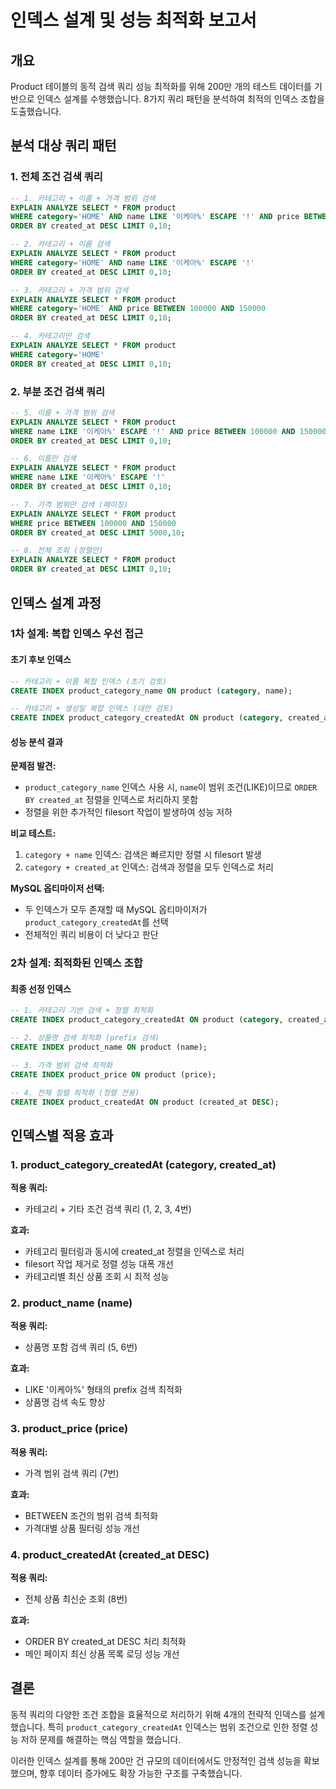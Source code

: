 # 인덱스 설계 및 성능 최적화 보고서

## 개요
Product 테이블의 동적 검색 쿼리 성능 최적화를 위해 200만 개의 테스트 데이터를 기반으로 인덱스 설계를 수행했습니다. 8가지 쿼리 패턴을 분석하여 최적의 인덱스 조합을 도출했습니다.

## 분석 대상 쿼리 패턴

### 1. 전체 조건 검색 쿼리
```sql
-- 1. 카테고리 + 이름 + 가격 범위 검색
EXPLAIN ANALYZE SELECT * FROM product 
WHERE category='HOME' AND name LIKE '이케아%' ESCAPE '!' AND price BETWEEN 100000 AND 150000 
ORDER BY created_at DESC LIMIT 0,10;

-- 2. 카테고리 + 이름 검색
EXPLAIN ANALYZE SELECT * FROM product 
WHERE category='HOME' AND name LIKE '이케아%' ESCAPE '!' 
ORDER BY created_at DESC LIMIT 0,10;

-- 3. 카테고리 + 가격 범위 검색
EXPLAIN ANALYZE SELECT * FROM product 
WHERE category='HOME' AND price BETWEEN 100000 AND 150000 
ORDER BY created_at DESC LIMIT 0,10;

-- 4. 카테고리만 검색
EXPLAIN ANALYZE SELECT * FROM product 
WHERE category='HOME' 
ORDER BY created_at DESC LIMIT 0,10;
```

### 2. 부분 조건 검색 쿼리
```sql
-- 5. 이름 + 가격 범위 검색
EXPLAIN ANALYZE SELECT * FROM product 
WHERE name LIKE '이케아%' ESCAPE '!' AND price BETWEEN 100000 AND 150000 
ORDER BY created_at DESC LIMIT 0,10;

-- 6. 이름만 검색
EXPLAIN ANALYZE SELECT * FROM product 
WHERE name LIKE '이케아%' ESCAPE '!' 
ORDER BY created_at DESC LIMIT 0,10;

-- 7. 가격 범위만 검색 (페이징)
EXPLAIN ANALYZE SELECT * FROM product 
WHERE price BETWEEN 100000 AND 150000 
ORDER BY created_at DESC LIMIT 5000,10;

-- 8. 전체 조회 (정렬만)
EXPLAIN ANALYZE SELECT * FROM product 
ORDER BY created_at DESC LIMIT 0,10;
```

## 인덱스 설계 과정

### 1차 설계: 복합 인덱스 우선 접근

#### 초기 후보 인덱스
```sql
-- 카테고리 + 이름 복합 인덱스 (초기 검토)
CREATE INDEX product_category_name ON product (category, name);

-- 카테고리 + 생성일 복합 인덱스 (대안 검토)  
CREATE INDEX product_category_createdAt ON product (category, created_at);
```

#### 성능 분석 결과
**문제점 발견:**
- `product_category_name` 인덱스 사용 시, `name`이 범위 조건(LIKE)이므로 `ORDER BY created_at` 정렬을 인덱스로 처리하지 못함
- 정렬을 위한 추가적인 filesort 작업이 발생하여 성능 저하

**비교 테스트:**
1. `category + name` 인덱스: 검색은 빠르지만 정렬 시 filesort 발생
2. `category + created_at` 인덱스: 검색과 정렬을 모두 인덱스로 처리

**MySQL 옵티마이저 선택:**
- 두 인덱스가 모두 존재할 때 MySQL 옵티마이저가 `product_category_createdAt`를 선택
- 전체적인 쿼리 비용이 더 낮다고 판단

### 2차 설계: 최적화된 인덱스 조합

#### 최종 선정 인덱스

```sql
-- 1. 카테고리 기반 검색 + 정렬 최적화
CREATE INDEX product_category_createdAt ON product (category, created_at);

-- 2. 상품명 검색 최적화 (prefix 검색)
CREATE INDEX product_name ON product (name);

-- 3. 가격 범위 검색 최적화
CREATE INDEX product_price ON product (price);

-- 4. 전체 정렬 최적화 (정렬 전용)
CREATE INDEX product_createdAt ON product (created_at DESC);
```

## 인덱스별 적용 효과

### 1. product_category_createdAt (category, created_at)
**적용 쿼리:**
- 카테고리 + 기타 조건 검색 쿼리 (1, 2, 3, 4번)

**효과:**
- 카테고리 필터링과 동시에 created_at 정렬을 인덱스로 처리
- filesort 작업 제거로 정렬 성능 대폭 개선
- 카테고리별 최신 상품 조회 시 최적 성능

### 2. product_name (name)
**적용 쿼리:**
- 상품명 포함 검색 쿼리 (5, 6번)

**효과:**
- LIKE '이케아%' 형태의 prefix 검색 최적화
- 상품명 검색 속도 향상

### 3. product_price (price)
**적용 쿼리:**
- 가격 범위 검색 쿼리 (7번)

**효과:**
- BETWEEN 조건의 범위 검색 최적화
- 가격대별 상품 필터링 성능 개선

### 4. product_createdAt (created_at DESC)
**적용 쿼리:**
- 전체 상품 최신순 조회 (8번)

**효과:**
- ORDER BY created_at DESC 처리 최적화
- 메인 페이지 최신 상품 목록 로딩 성능 개선

## 결론

동적 쿼리의 다양한 조건 조합을 효율적으로 처리하기 위해 4개의 전략적 인덱스를 설계했습니다. 특히 `product_category_createdAt` 인덱스는 범위 조건으로 인한 정렬 성능 저하 문제를 해결하는 핵심 역할을 했습니다. 

이러한 인덱스 설계를 통해 200만 건 규모의 데이터에서도 안정적인 검색 성능을 확보했으며, 향후 데이터 증가에도 확장 가능한 구조를 구축했습니다.
